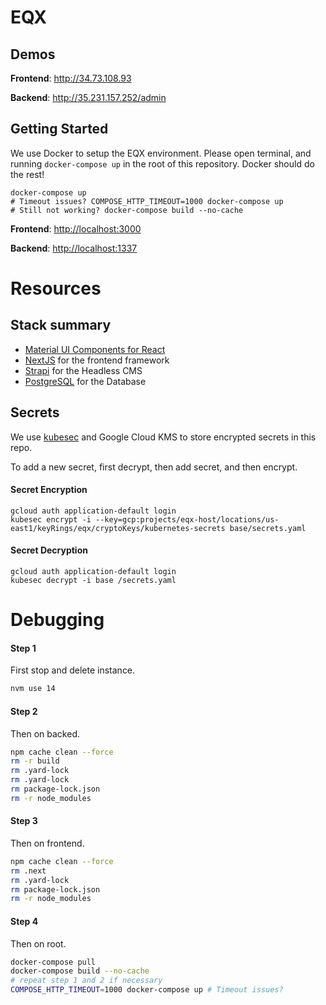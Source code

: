 # EQX

## Demos

**Frontend**: <http://34.73.108.93>

**Backend**: <http://35.231.157.252/admin>


## Getting Started

We use Docker to setup the EQX environment. Please open terminal, and running `docker-compose up` in the root of this repository. Docker should do the rest!

    docker-compose up
    # Timeout issues? COMPOSE_HTTP_TIMEOUT=1000 docker-compose up
    # Still not working? docker-compose build --no-cache

**Frontend**: [http://localhost:3000](http://localhost:3000)

**Backend**: [http://localhost:1337](http://localhost:1337)
    

# Resources

## Stack summary

* [Material UI Components for React](https://material-ui.com/)
* [NextJS](https://github.com/zeit/next.js) for the frontend framework
* [Strapi](https://github.com/strapi/strapi) for the Headless CMS
* [PostgreSQL](https://www.postgresql.org/download) for the Database


## Secrets

We use [kubesec](https://github.com/shyiko/kubesec) and Google Cloud KMS to store encrypted secrets in this repo.

To add a new secret, first decrypt, then add secret, and then encrypt. 


#### Secret Encryption

```
gcloud auth application-default login
kubesec encrypt -i --key=gcp:projects/eqx-host/locations/us-east1/keyRings/eqx/cryptoKeys/kubernetes-secrets base/secrets.yaml
```

#### Secret Decryption

 ```
 gcloud auth application-default login
 kubesec decrypt -i base /secrets.yaml
 ```

# Debugging

#### Step 1
First stop and delete instance.

```bash
nvm use 14
```

#### Step 2
Then on backed.

```bash
npm cache clean --force
rm -r build
rm .yard-lock
rm .yard-lock
rm package-lock.json
rm -r node_modules
```


#### Step 3
Then on frontend.

```bash
npm cache clean --force
rm .next
rm .yard-lock
rm package-lock.json
rm -r node_modules
```

#### Step 4
Then on root.

```bash
docker-compose pull
docker-compose build --no-cache
# repeat step 1 and 2 if necessary
COMPOSE_HTTP_TIMEOUT=1000 docker-compose up # Timeout issues? 
```

